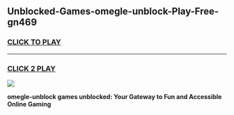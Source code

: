 
## Unblocked-Games-omegle-unblock-Play-Free-gn469
<h3>
<a href="https://premium76.site?title=omegle-unblock&ref=12A">CLICK TO PLAY</a></h3>
<hr>

<h3>
<a href="https://premium76.site?title=omegle-unblock&ref=12A">CLICK 2 PLAY</a>
  
</h3>

<a href="https://premium76.site?title=omegle-unblock&ref=12A"><img src="https://clearcache.store/games.png"></a>


**omegle-unblock games unblocked: Your Gateway to Fun and Accessible Online Gaming**
